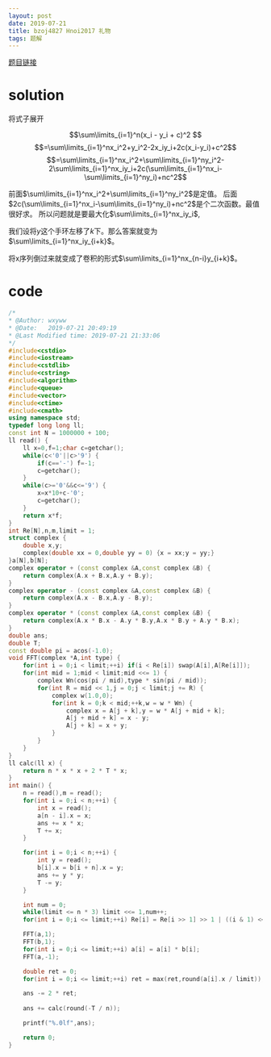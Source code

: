 ```yaml
---
layout: post
date: 2019-07-21
title: bzoj4827 Hnoi2017 礼物
tags: 题解
---
```


[题目链接](https://www.lydsy.com/JudgeOnline/problem.php?id=4827)

# solution

将式子展开

$$\sum\limits_{i=1}^n(x_i - y_i + c)^2 $$
$$=\sum\limits_{i=1}^nx_i^2+y_i^2-2x_iy_i+2c(x_i-y_i)+c^2$$
$$=\sum\limits_{i=1}^nx_i^2+\sum\limits_{i=1}^ny_i^2-2\sum\limits_{i=1}^nx_iy_i+2c(\sum\limits_{i=1}^nx_i-\sum\limits_{i=1}^ny_i)+nc^2$$

前面$\sum\limits_{i=1}^nx_i^2+\sum\limits_{i=1}^ny_i^2$是定值。
后面$2c(\sum\limits_{i=1}^nx_i-\sum\limits_{i=1}^ny_i)+nc^2$是个二次函数。最值很好求。
所以问题就是要最大化$\sum\limits_{i=1}^nx_iy_i$,

我们设将$y$这个手环左移了$k$下。那么答案就变为$\sum\limits_{i=1}^nx_iy_{i+k}$。

将x序列倒过来就变成了卷积的形式$\sum\limits_{i=1}^nx_{n-i}y_{i+k}$。

# code

```cpp
/*
* @Author: wxyww
* @Date:   2019-07-21 20:49:19
* @Last Modified time: 2019-07-21 21:33:06
*/
#include<cstdio>
#include<iostream>
#include<cstdlib>
#include<cstring>
#include<algorithm>
#include<queue>
#include<vector>
#include<ctime>
#include<cmath>
using namespace std;
typedef long long ll;
const int N = 1000000 + 100;
ll read() {
	ll x=0,f=1;char c=getchar();
	while(c<'0'||c>'9') {
		if(c=='-') f=-1;
		c=getchar();
	}
	while(c>='0'&&c<='9') {
		x=x*10+c-'0';
		c=getchar();
	}
	return x*f;
}
int Re[N],n,m,limit = 1;
struct complex {
	double x,y;
	complex(double xx = 0,double yy = 0) {x = xx;y = yy;}
}a[N],b[N];
complex operator + (const complex &A,const complex &B) {
	return complex(A.x + B.x,A.y + B.y);
}
complex operator - (const complex &A,const complex &B) {
	return complex(A.x - B.x,A.y - B.y);
}
complex operator * (const complex &A,const complex &B) {
	return complex(A.x * B.x - A.y * B.y,A.x * B.y + A.y * B.x);
}
double ans;
double T;
const double pi = acos(-1.0);
void FFT(complex *A,int type) {
	for(int i = 0;i < limit;++i) if(i < Re[i]) swap(A[i],A[Re[i]]);
	for(int mid = 1;mid < limit;mid <<= 1) {
		complex Wn(cos(pi / mid),type * sin(pi / mid));
		for(int R = mid << 1,j = 0;j < limit;j += R) {
			complex w(1.0,0);
			for(int k = 0;k < mid;++k,w = w * Wn) {
				complex x = A[j + k],y = w * A[j + mid + k];
				A[j + mid + k] = x - y;
				A[j + k] = x + y;
			}
		}
	}
}
ll calc(ll x) {
	return n * x * x + 2 * T * x;
}
int main() {
	n = read(),m = read();
	for(int i = 0;i < n;++i) {
		int x = read();
		a[n - i].x = x;
		ans += x * x;
		T += x;
	}

	for(int i = 0;i < n;++i) {
		int y = read();
		b[i].x = b[i + n].x = y;
		ans += y * y;
		T -= y;
	}

	int num = 0;
	while(limit <= n * 3) limit <<= 1,num++;
	for(int i = 0;i <= limit;++i) Re[i] = Re[i >> 1] >> 1 | ((i & 1) << (num - 1));

	FFT(a,1);
	FFT(b,1);
	for(int i = 0;i <= limit;++i) a[i] = a[i] * b[i];
	FFT(a,-1);

	double ret = 0;
	for(int i = 0;i <= limit;++i) ret = max(ret,round(a[i].x / limit));

	ans -= 2 * ret;
	
	ans += calc(round(-T / n));

	printf("%.0lf",ans);

	return 0;
}
```

